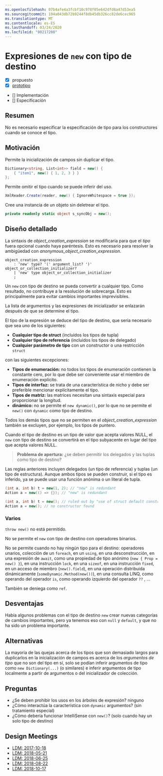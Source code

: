 ```yaml
---
ms.openlocfilehash: 07b4afe4a3fcbf10c978f05e642dfd8a47d53ea5
ms.sourcegitcommit: 194a043db72b9244f8db45db326cc82de6cec965
ms.translationtype: MT
ms.contentlocale: es-ES
ms.lasthandoff: 03/24/2020
ms.locfileid: "80217208"
---
```


# <a name="target-typed-new-expressions"></a>Expresiones de `new` con tipo de destino

* [x] propuesto
* [x] [prototipo](https://github.com/alrz/roslyn/tree/features/target-typed-new)
* [] Implementación
* [] Especificación

## <a name="summary"></a>Resumen
[summary]: #summary

No es necesario especificar la especificación de tipo para los constructores cuando se conoce el tipo. 

## <a name="motivation"></a>Motivación
[motivation]: #motivation

Permite la inicialización de campos sin duplicar el tipo.
```cs
Dictionary<string, List<int>> field = new() {
    { "item1", new() { 1, 2, 3 } }
};
```

Permite omitir el tipo cuando se puede inferir del uso.
```cs
XmlReader.Create(reader, new() { IgnoreWhitespace = true });
```

Cree una instancia de un objeto sin deletrear el tipo.
```cs
private readonly static object s_syncObj = new();
```

## <a name="detailed-design"></a>Diseño detallado
[design]: #detailed-design

La sintaxis de *object_creation_expression* se modificaría para que el *tipo* fuera opcional cuando haya paréntesis. Esto es necesario para resolver la ambigüedad con *anonymous_object_creation_expression*.
```antlr
object_creation_expression
    : 'new' type? '(' argument_list? ')' object_or_collection_initializer?
    | 'new' type object_or_collection_initializer
    ;
```

Un `new` con tipo de destino se pueda convertir a cualquier tipo. Como resultado, no contribuye a la resolución de sobrecarga. Esto es principalmente para evitar cambios importantes imprevisibles.

La lista de argumentos y las expresiones de inicializador se enlazarán después de que se determine el tipo.

El tipo de la expresión se deduce del tipo de destino, que sería necesario que sea uno de los siguientes:

- **Cualquier tipo de struct** (incluidos los tipos de tupla)
- **Cualquier tipo de referencia** (incluidos los tipos de delegado)
- **Cualquier parámetro de tipo** con un constructor o una restricción `struct`

con las siguientes excepciones:

- **Tipos de enumeración:** no todos los tipos de enumeración contienen la constante cero, por lo que debe ser conveniente usar el miembro de enumeración explícito.
- **Tipos de interfaz:** se trata de una característica de nicho y debe ser preferible mencionar explícitamente el tipo.
- **Tipos de matriz:** las matrices necesitan una sintaxis especial para proporcionar la longitud.
- **dinámico:** no se permite el `new dynamic()`, por lo que no se permite el `new()` con `dynamic` como tipo de destino.

Todos los demás tipos que no se permiten en el *object_creation_expression* también se excluyen, por ejemplo, los tipos de puntero.

Cuando el tipo de destino es un tipo de valor que acepta valores NULL, el `new` con tipo de destino se convertirá en el tipo subyacente en lugar del tipo que acepta valores NULL.

> **Problema de apertura:** ¿se deben permitir los delegados y las tuplas como tipo de destino?

Las reglas anteriores incluyen delegados (un tipo de referencia) y tuplas (un tipo de estructura). Aunque ambos tipos se pueden construir, si el tipo es inferido, ya se puede usar una función anónima o un literal de tupla.
```cs
(int a, int b) t = new(1, 2); // "new" is redundant
Action a = new(() => {}); // "new" is redundant

(int a, int b) t = new(); // ruled out by "use of struct default constructor"
Action a = new(); // no constructor found
```

### <a name="miscellaneous"></a>Varios

`throw new()` no está permitido.

No se permite el `new` con tipo de destino con operadores binarios.

No se permite cuando no hay ningún tipo para el destino: operadores unarios, colección de un `foreach`, en un `using`, en una desconstrucción, en una expresión de `await`, como una propiedad de tipo anónimo (`new { Prop = new() }`), en una instrucción `lock`, en una `sizeof`, en una instrucción `fixed`, en un acceso de miembro (`new().field`), en una operación distribuida dinámicamente (`someDynamic.Method(new())`), en una consulta LINQ, como operando del operador `is`, como operando izquierdo del operador `??` ,  ...

También se deniega como `ref`.

## <a name="drawbacks"></a>Desventajas
[drawbacks]: #drawbacks

Había algunos problemas con el tipo de destino `new` crear nuevas categorías de cambios importantes, pero ya tenemos eso con `null` y `default`, y que no ha sido un problema importante.

## <a name="alternatives"></a>Alternativas
[alternatives]: #alternatives

La mayoría de las quejas acerca de los tipos que son demasiado largos para duplicarlos en la inicialización de campos es acerca de los *argumentos de tipo* que no son del tipo en sí, solo se podían inferir argumentos de tipo como `new Dictionary(...)` (o similares) e inferir argumentos de tipo localmente a partir de argumentos o del inicializador de colección.

## <a name="questions"></a>Preguntas
[questions]: #questions

- ¿Se deben prohibir los usos en los árboles de expresión? ninguno
- ¿Cómo interactúa la característica con `dynamic` argumentos? (sin tratamiento especial)
- ¿Cómo debería funcionar IntelliSense con `new()`? (solo cuando hay un solo tipo de destino)

## <a name="design-meetings"></a>Design Meetings

- [LDM: 2017-10-18](https://github.com/dotnet/csharplang/blob/master/meetings/2017/LDM-2017-10-18.md#100)
- [LDM: 2018-05-21](https://github.com/dotnet/csharplang/blob/master/meetings/2018/LDM-2018-05-21.md)
- [LDM: 2018-06-25](https://github.com/dotnet/csharplang/blob/master/meetings/2018/LDM-2018-06-25.md)
- [LDM: 2018-08-22](https://github.com/dotnet/csharplang/blob/master/meetings/2018/LDM-2018-08-22.md#target-typed-new)
- [LDM: 2018-10-17](https://github.com/dotnet/csharplang/blob/master/meetings/2018/LDM-2018-10-17.md)
